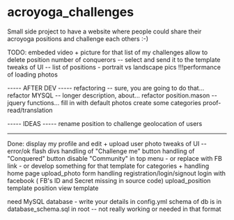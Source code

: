 acroyoga_challenges
=====================
Small side project to have a website where people could share their acroyoga positions and challenge each others :-)

TODO:
embeded video + picture for that
list of my challenges
allow to delete position 
number of conquerors -- select and send it to the template
tweaks of UI
	-- list of positions - portrait vs landscape pics
!!!performance of loading photos

----- AFTER DEV -----
refactoring -- sure, you are going to do that...
refactor MYSQL -- longer description, about...
refactor position.mason -- jquery functions...
fill in with default photos
create some categories
proof-read/translation

----- IDEAS -----
rename position to challenge
geolocation of users



----------------------------------------
Done:
display my profile and edit + upload user photo
tweaks of UI
	-- error/ok flash divs 
handling of "Challenge me" button
handling of "Conquered" button
disable "Community" in top menu - or replace with FB link - or develop something for that 
template for categories + handling
home page
upload_photo form handling
registration/login/signout
login with facebook ( FB's ID and Secret missing in source code)
upload_position template
position view template


need MySQL database - write your details in config.yml
schema of db is in database_schema.sql in root -- not really working or needed in that format

